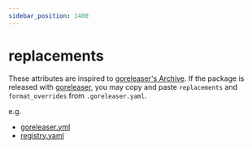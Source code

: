 ```yaml
---
sidebar_position: 1400
---
```


# replacements

These attributes are inspired to [goreleaser's Archive](https://goreleaser.com/customization/archive/).
If the package is released with [goreleaser](https://goreleaser.com/),
you may copy and paste `replacements` and `format_overrides` from `.goreleaser.yaml`.

e.g.

* [goreleaser.yml](https://github.com/aquareference/security/trivy/blob/v0.19.2/goreleaser.yml#L62-L73)
* [registry.yaml](https://github.com/aquaproj/aqua-registry/blob/v0.8.0/registry.yaml#L44-L55)
